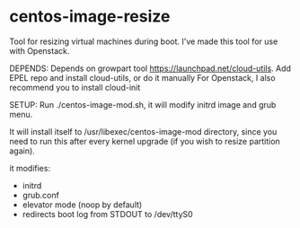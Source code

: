 centos-image-resize
===================

Tool for resizing virtual machines during boot. I've made this tool for use 
with Openstack.

DEPENDS:
Depends on growpart tool https://launchpad.net/cloud-utils.
Add EPEL repo and install cloud-utils, or do it manually
For Openstack, I also recommend you to install cloud-init

SETUP:
Run ./centos-image-mod.sh, it will modify initrd image and grub menu. 

It will install itself to /usr/libexec/centos-image-mod directory, since 
you need to run this after every kernel upgrade (if you wish to resize 
partition again).

it modifies:
- initrd
- grub.conf
 - elevator mode (noop by default)
 - redirects boot log from STDOUT to /dev/ttyS0
